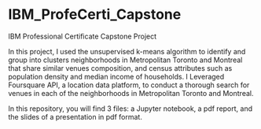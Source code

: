# IBM_ProfeCerti_Capstone
IBM Professional Certificate Capstone Project

In this project, I used the unsupervised k-means algorithm to identify and group into clusters neighborhoods in Metropolitan Toronto and Montreal that share similar venues composition, and census attributes such as population density and median income of households. I Leveraged Foursquare API, a location data platform, to conduct a thorough search for venues in each of the neighborhoods in Metropolitan Toronto and Montreal.

In this repository, you will find 3 files: a Jupyter notebook, a pdf report, and the slides of a presentation in pdf format. 
